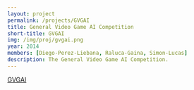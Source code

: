 ```yaml
---
layout: project
permalink: /projects/GVGAI
title: General Video Game AI Competition
short-title: GVGAI
img: /img/proj/gvgai.png
year: 2014
members: [Diego-Perez-Liebana, Raluca-Gaina, Simon-Lucas]
description: The General Video Game AI Competition.
---
```


[GVGAI](http://www.gvgai.net)